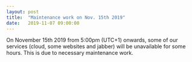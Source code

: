 ```yaml
---
layout: post
title:  "Maintenance work on Nov. 15th 2019"
date:   2019-11-07 09:00:00
---
```


On November 15th 2019 from 5:00pm (UTC+1) onwards, some of our services (cloud, some websites and jabber) will be unavailable for some hours. This is due to necessary maintenance work.
